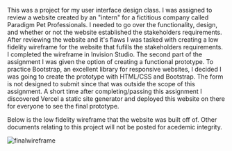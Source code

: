 This was a project for my user interface design class. I was assigned to review a website created by an "intern" for a fictitious company called Paradigm Pet Professionals. I needed to go over the functionality, design, and whether or not the website established the stakeholders requirements. After reviewing the website and it's flaws I was tasked with creating a low fidelity wireframe for the website that fufills the stakeholders requirements.  I completed the wireframe in Invision Studio. The second part of the assignment I was given the option of creating a functional prototype.  To practice Bootstrap, an excellent library for responsive websites, I decided I was going to create the prototype with HTML/CSS and Bootstrap. The form is not designed to submit since that was outside the scope of this assignment. A short time after completing/passing this assignment I discovered Vercel a static site generator and deployed this website on there for everyone to see the final prototype.

Below is the low fidelity wireframe that the website was built off of. Other documents relating to this project will not be posted for acedemic integrity.

![finalwireframe](https://user-images.githubusercontent.com/50165092/148122187-177c3cbf-e1fd-43ab-b1f3-7bb266229d19.png)
